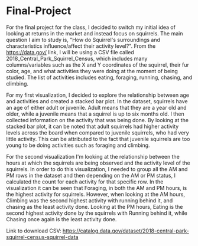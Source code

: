 # Final-Project
For the final project for the class, I decided to switch my initial idea of looking at returns in the market
and instead focus on squirrels. The main question I aim to study is, "How do Squirrel's surroundings and
characteristics influence/affect their activity level?". From the https://data.gov/ link, I will be using a
CSV file called 2018_Central_Park_Squirrel_Census, which includes many columns/variables such as the X and Y
coordinates of the squirrel, their fur color, age, and what activities they were doing at the moment of being
studied. The list of activities includes eating, foraging, running, chasing, and climbing. 

For my first visualization, I decided to explore the relationship between age and activities and created a
stacked bar plot. In the dataset, squirrels have an age of either adult or juvenile. Adult means that they are
a year old and older, while a juvenile means that a squirrel is up to six months old. I then collected 
information on the activity that was being done. By looking at the stacked bar plot, it can be noted that adult
squirrels had higher activity levels across the board when compared to juvenile squirrels, who had very 
little activity. This can be attributed to the fact that juvenile squirrels are too young to be doing activities
such as foraging and climbing. 

For the second visualization I'm looking at the relationship between the hours at which the squirrels are being observed and 
the activity level of the squirrels. In order to do this visualization, I needed to group all the AM and PM rows in the dataset
and then depending on the AM or PM status, I calculated the count for each activity for that specific row. In the visualization
it can be seen that Foraging, in both the AM and PM hours, is the highest activity for squirrels. However, when looking at the AM
hours, Climbing was the second highest activity with running behind it, and chasing as the least activity done. Looking at the PM
hours, Eating is the second highest activity done by the squirrels with Running behind it, while Chasing once again is the least
activity done.

Link to download CSV: 
https://catalog.data.gov/dataset/2018-central-park-squirrel-census-squirrel-data
